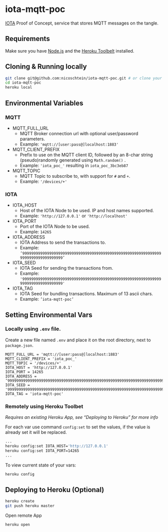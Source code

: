 # iota-mqtt-poc
[IOTA](https://www.iotatoken.com/) Proof of Concept, service that stores MQTT messages on the tangle.
## Requirements
Make sure you have [Node.js](http://nodejs.org/) and the [Heroku Toolbelt](https://toolbelt.heroku.com/) installed.

## Cloning & Running locally
```sh
git clone git@github.com:nicoschtein/iota-mqtt-poc.git # or clone your own fork
cd iota-mqtt-poc
heroku local
```

## Environmental Variables
### MQTT
* MQTT_FULL_URL 
	* MQTT Broker connection url with optional user/password parameters.
	* Example: `'mqtt://[user:pass@]localhost:1883'`
* MQTT_CLIENT_PREFIX 
	* Prefix to use on the MQTT client ID, followed by an 8-char string (pseudo)randomly generated using `Math.random()` .
	* Example: `'iota_poc_'` resulting in `iota_poc_3bc3eb87`
 * MQTT_TOPIC
	 * MQTT Topic to subscribe to, with support for `#` and `+`.
	 * Example:  `'/devices/+'`
### IOTA
* IOTA_HOST
	* Host of the IOTA Node to be used. IP and host names supported.
	* Example: `'http://127.0.0.1'` or `'http://localhost'`
* IOTA_PORT
	* Port of the IOTA Node to be used.
	* Example: `14265`
* IOTA_ADDRESS
	* IOTA Address to send the transactions to.
	* Example: `’999999999999999999999999999999999999999999999999999999999999999999999999999999999’`
* IOTA_SEED
	* IOTA Seed for sending the transactions from.
	* Example: `'999999999999999999999999999999999999999999999999999999999999999999999999999999999'`
* IOTA_TAG
	* IOTA Seed for bundling transactions. Maximum of 13 ascii chars.
	* Example: `’iota-mqtt-poc’`

## Setting Environmental Vars
### Locally using `.env` file.
Create a new file named `.env` and place it on the root directory, next to `package.json`.
```
MQTT_FULL_URL = 'mqtt://[user:pass@]localhost:1883'
MQTT_CLIENT_PREFIX = 'iota_poc_'
MQTT_TOPIC = '/devices/+'
IOTA_HOST = 'http://127.0.0.1'
IOTA_PORT = 14265
IOTA_ADDRESS = ’999999999999999999999999999999999999999999999999999999999999999999999999999999999’
IOTA_SEED = '999999999999999999999999999999999999999999999999999999999999999999999999999999999'
IOTA_TAG = 'iota-mqtt-poc'
```

### Remotely using Heroku Toolbet 
*Requires an existing Heroku App, see “Deploying to Heroku” for more info*

For each var use command `config:set` to set the values, if the value is already set it will be replaced.
```sh
...
heroku config:set IOTA_HOST='http://127.0.0.1'
heroku config:set IOTA_PORT=14265
...
```
To view current state of your vars:
```sh
heroku config
```

## Deploying to Heroku (Optional)
```sh
heroku create
git push heroku master
```
Open remote App
```sh
heroku open
```